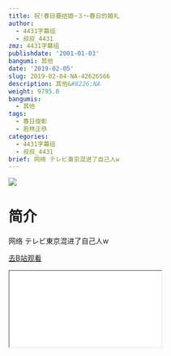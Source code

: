 ```yaml
---
title: 祝!春日要结婚~３～春日的婚礼
author:
  - 4431字幕组
  - 叔叔_4431
zmz: 4431字幕组
publishdate: '2001-01-03'
bangumi: 其他
date: '2019-02-05'
slug: 2019-02-04-NA-42626566
description: 其他&#8226;NA
weight: 9795.0
bangumis:
  - 其他
tags:
  - 春日俊彰
  - 若林正恭
categories:
  - 4431字幕组
  - 叔叔_4431
brief: 网络 テレビ東京混进了自己人w
---
```

![](https://i.imgur.com/tX80WWV.jpg)
# 简介  
网络
テレビ東京混进了自己人w  

[去B站观看](https://www.bilibili.com/video/av42626566/)
<div class ="resp-container"><iframe class="testiframe" src="//player.bilibili.com/player.html?aid=42626566"", scrolling="no", allowfullscreen="true" > </iframe></div> 

